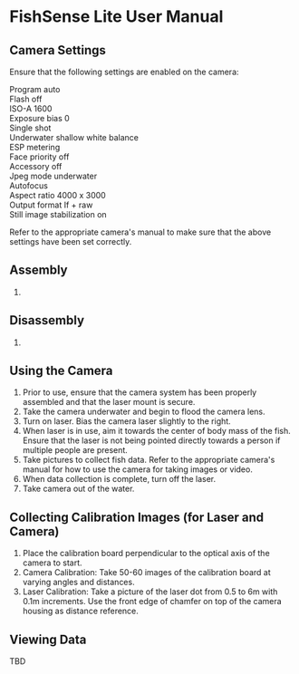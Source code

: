 # FishSense Lite User Manual

## Camera Settings
Ensure that the following settings are enabled on the camera:

Program auto\
Flash off\
ISO-A 1600\
Exposure bias 0\
Single shot\
Underwater shallow white balance\
ESP metering\
Face priority off\
Accessory off\
Jpeg mode underwater\
Autofocus\
Aspect ratio 4000 x 3000\
Output format If + raw\
Still image stabilization on

Refer to the appropriate camera's manual to make sure that the above settings have been set correctly.

## Assembly
1. 

## Disassembly
1.

## Using the Camera
1. Prior to use, ensure that the camera system has been properly assembled and that the laser mount is secure.
2. Take the camera underwater and begin to flood the camera lens.
3. Turn on laser. Bias the camera laser slightly to the right.
4. When laser is in use, aim it towards the center of body mass of the fish. Ensure that the laser is not being pointed directly towards a person if multiple people are present.
5. Take pictures to collect fish data. Refer to the appropriate camera's manual for how to use the camera for taking images or video.
6. When data collection is complete, turn off the laser.
7. Take camera out of the water.

## Collecting Calibration Images (for Laser and Camera)
1.  Place the calibration board perpendicular to the optical axis of the camera to start.
2.  Camera Calibration: Take 50-60 images of the calibration board at varying angles and distances.
3.  Laser Calibration: Take a picture of the laser dot from 0.5 to 6m with 0.1m increments. Use the front edge of chamfer on top of the camera housing as distance reference.

## Viewing Data
TBD
